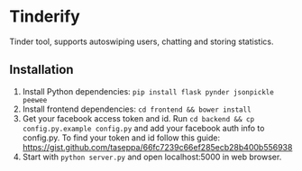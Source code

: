 # Tinderify
Tinder tool, supports autoswiping users, chatting and storing statistics.

## Installation
1. Install Python dependencies: `pip install flask pynder jsonpickle peewee`
2. Install frontend dependencies: `cd frontend && bower install`
3. Get your facebook access token and id. Run `cd backend && cp config.py.example config.py` and add your facebook auth info to config.py. To find your token and id follow this guide: https://gist.github.com/taseppa/66fc7239c66ef285ecb28b400b556938
4. Start with `python server.py` and open localhost:5000 in web browser.
